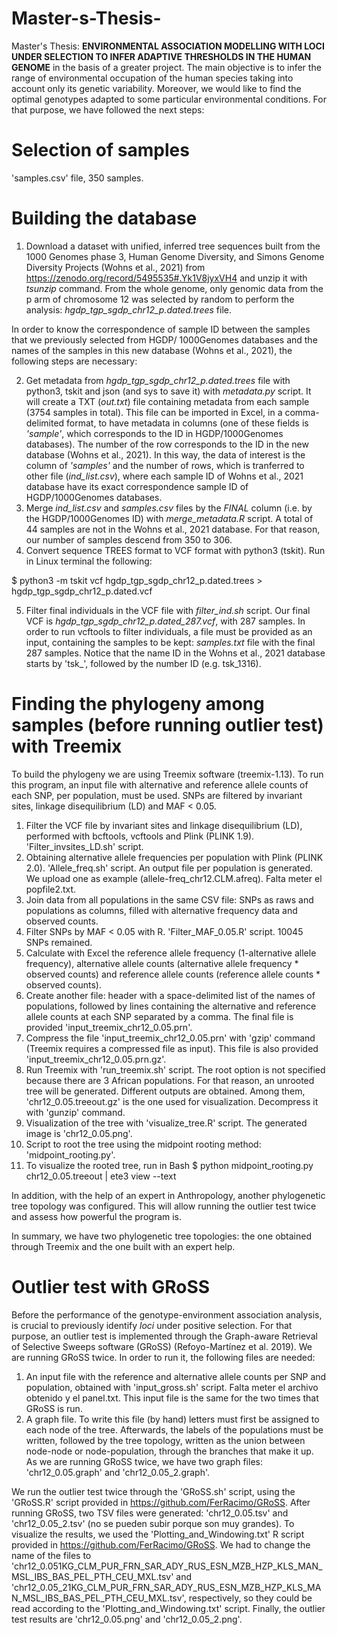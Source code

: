 # Master-s-Thesis-
Master's Thesis: **ENVIRONMENTAL ASSOCIATION MODELLING WITH LOCI UNDER SELECTION TO INFER ADAPTIVE THRESHOLDS IN THE HUMAN GENOME** in the basis of a greater project.
The main objective is to infer the range of environmental occupation of the human species taking into account only its genetic variability. Moreover, we would like to find the optimal genotypes adapted to some particular environmental conditions. For that purpose, we have followed the next steps:

# Selection of samples
'samples.csv' file, 350 samples. 

# Building the database 
1. Download a dataset with unified, inferred tree sequences built from the 1000 Genomes phase 3, Human Genome Diversity, and Simons Genome Diversity Projects (Wohns et al., 2021) from https://zenodo.org/record/5495535#.Yk1V8jyxVH4 and unzip it with *tsunzip* command. From the whole genome, only genomic data from the p arm of chromosome 12 was selected by random to perform the analysis: *hgdp_tgp_sgdp_chr12_p.dated.trees* file.

In order to know the correspondence of sample ID between the samples that we previously selected from HGDP/ 1000Genomes databases and the names of the samples in this new database (Wohns et al., 2021), the following steps are necessary:

2. Get metadata from *hgdp_tgp_sgdp_chr12_p.dated.trees* file with python3, tskit and json (and sys to save it) with *metadata.py* script. It will create a TXT (*out.txt*) file containing metadata from each sample (3754 samples in total). This file can be imported in Excel, in a comma-delimited format, to have metadata in columns (one of these fields is *'sample'*, which corresponds to the ID in HGDP/1000Genomes databases). The number of the row corresponds to the ID in the new database (Wohns et al., 2021). In this way, the data of interest is the column of *'samples'* and the number of rows, which is tranferred to other file (*ind_list.csv*), where each sample ID of Wohns et al., 2021 database have its exact correspondence sample ID of HGDP/1000Genomes databases.
3. Merge *ind_list.csv* and *samples.csv* files by the *FINAL* column (i.e. by the HGDP/1000Genomes ID) with *merge_metadata.R* script. A total of 44 samples are not in the Wohns et al., 2021 database. For that reason, our number of samples descend from 350 to 306. 
4. Convert sequence TREES format to VCF format with python3 (tskit). Run in Linux terminal the following:

$ python3 -m tskit vcf hgdp_tgp_sgdp_chr12_p.dated.trees > hgdp_tgp_sgdp_chr12_p.dated.vcf

5. Filter final individuals in the VCF file with *filter_ind.sh* script. Our final VCF is *hgdp_tgp_sgdp_chr12_p.dated_287.vcf*, with 287 samples. In order to run vcftools to filter individuals, a file must be provided as an input, containing the samples to be kept: *samples.txt* file with the final 287 samples. Notice that the name ID in the Wohns et al., 2021 database starts by 'tsk_', followed by the number ID (e.g. tsk_1316). 

# Finding the phylogeny among samples (before running outlier test) with Treemix
To build the phylogeny we are using Treemix software (treemix-1.13). To run this program, an input file with alternative and reference allele counts of each SNP, per population, must be used. SNPs are filtered by invariant sites, linkage disequilibrium (LD) and MAF < 0.05.
1. Filter the VCF file by invariant sites and linkage disequilibrium (LD), performed with bcftools, vcftools and Plink (PLINK 1.9). 'Filter_invsites_LD.sh' script. 
2. Obtaining alternative allele frequencies per population with Plink (PLINK 2.0). 'Allele_freq.sh' script. An output file per population is generated. We upload one as example (allele-freq_chr12.CLM.afreq). Falta meter el popfile2.txt. 
3. Join data from all populations in the same CSV file: SNPs as raws and populations as columns, filled with alternative frequency data and observed counts. 
4. Filter SNPs by MAF < 0.05 with R. 'Filter_MAF_0.05.R' script. 10045 SNPs remained. 
5. Calculate with Excel the reference allele frequency (1-alternative allele frequency), alternative allele counts (alternative allele frequency * observed counts) and reference allele counts (reference allele counts * observed counts). 
6. Create another file: header with a space-delimited list of the names of populations, followed by lines containing the alternative and reference allele counts at each SNP separated by a comma. The final file is provided 'input_treemix_chr12_0.05.prn'.
7. Compress the file 'input_treemix_chr12_0.05.prn' with 'gzip' command (Treemix requires a compressed file as input). This file is also provided 'input_treemix_chr12_0.05.prn.gz'.
8. Run Treemix with 'run_treemix.sh' script. The root option is not specified because there are 3 African populations. For that reason, an unrooted tree will be generated. Different outputs are obtained. Among them, 'chr12_0.05.treeout.gz' is the one used for visualization. Decompress it with 'gunzip' command. 
9. Visualization of the tree with 'visualize_tree.R' script. The generated image is 'chr12_0.05.png'. 
10. Script to root the tree using the midpoint rooting method: 'midpoint_rooting.py'. 
11. To visualize the rooted tree, run in Bash $ python midpoint_rooting.py chr12_0.05.treeout | ete3 view --text

In addition, with the help of an expert in Anthropology, another phylogenetic tree topology was configured. This will allow running the outlier test twice and assess how powerful the program is. 

In summary, we have two phylogenetic tree topologies: the one obtained through Treemix and the one built with an expert help. 

# Outlier test with GRoSS 
Before the performance of the genotype-environment association analysis, is crucial to previously identify *loci* under positive selection. For that purpose, an outlier test is implemented through the Graph-aware Retrieval of Selective Sweeps software (GRoSS) (Refoyo-Martínez et al. 2019). We are running GRoSS twice. In order to run it, the following files are needed:
1. An input file with the reference and alternative allele counts per SNP and population, obtained with 'input_gross.sh' script. Falta meter el archivo obtenido y el panel.txt. This input file is the same for the two times that GRoSS is run. 
2. A graph file. To write this file (by hand) letters must first be assigned to each node of the tree. Afterwards, the labels of the populations must be written, followed by the tree topology, written as the union between node-node or node-population, through the branches that make it up. As we are running GRoSS twice, we have two graph files: 'chr12_0.05.graph' and 'chr12_0.05_2.graph'.

We run the outlier test twice through the 'GRoSS.sh' script, using the 'GRoSS.R' script provided in https://github.com/FerRacimo/GRoSS. After running GRoSS, two TSV files were generated: 'chr12_0.05.tsv' and 'chr12_0.05_2.tsv' (no se pueden subir porque son muy grandes). To visualize the results, we used the 'Plotting_and_Windowing.txt' R script provided in https://github.com/FerRacimo/GRoSS. We had to change the name of the files to 'chr12_0.051KG_CLM_PUR_FRN_SAR_ADY_RUS_ESN_MZB_HZP_KLS_MAN_MSL_IBS_BAS_PEL_PTH_CEU_MXL.tsv' and 'chr12_0.05_21KG_CLM_PUR_FRN_SAR_ADY_RUS_ESN_MZB_HZP_KLS_MAN_MSL_IBS_BAS_PEL_PTH_CEU_MXL.tsv', respectively, so they could be read according to the 'Plotting_and_Windowing.txt' script. Finally, the outlier test results are 'chr12_0.05.png' and 'chr12_0.05_2.png'.

